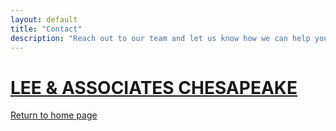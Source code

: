 ```yaml
---
layout: default
title: "Contact"
description: "Reach out to our team and let us know how we can help you."
---
```

<!-- Begin Constant Contact Active Forms -->
<script>
    var _ctct_m = "75ed96e77553c894abf39d686c9229e8";
</script>
<script id="signupScript" src="//static.ctctcdn.com/js/signup-form-widget/current/signup-form-widget.min.js" async defer></script>
<!-- End Constant Contact Active Forms -->

<h1 class="title"><a href="/">LEE &amp; ASSOCIATES CHESAPEAKE</a></h1>

<!-- Begin Constant Contact Inline Form Code -->
<div class="ctct-inline-form" data-form-id="c9da144c-a179-46b5-a118-4cee34634205"></div>
<!-- End Constant Contact Inline Form Code -->

<a href="/">Return to home page</a>